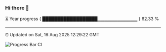### Hi there 👋

⏳ Year progress { ██████████████████▁▁▁▁▁▁▁▁▁▁▁▁ } 62.33 %

---

⏰ Updated on Sat, 16 Aug 2025 12:29:22 GMT

![Progress Bar CI](https://github.com/liununu/liununu/workflows/Progress%20Bar%20CI/badge.svg)
